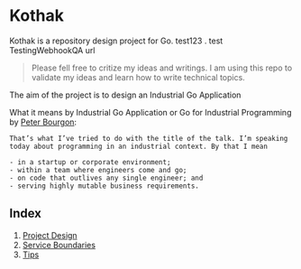 # Kothak

Kothak is a repository design project for Go. test123 . test TestingWebhookQA url

> Please fell free to critize my ideas and writings. I am using this repo to validate my ideas and learn how to write technical topics.

The aim of the project is to design an Industrial Go Application

What it means by Industrial Go Application or Go for Industrial Programming by [Peter Bourgon](https://peter.bourgon.org/go-for-industrial-programming/):

```
That’s what I’ve tried to do with the title of the talk. I’m speaking today about programming in an industrial context. By that I mean

- in a startup or corporate environment;
- within a team where engineers come and go;
- on code that outlives any single engineer; and
- serving highly mutable business requirements.
```

## Index

1. [Project Design](/docs/project_design.md)
2. [Service Boundaries](/docs/service_boundaries.md)
3. [Tips](/docs/tips.md)
